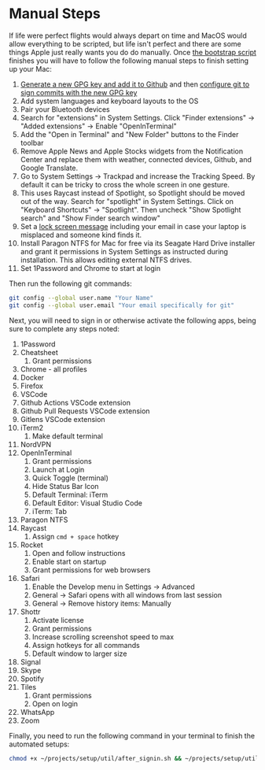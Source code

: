 # Manual Steps

If life were perfect flights would always depart on time and MacOS would allow
everything to be scripted, but life isn't perfect and there are some things
Apple just really wants you do do manually. Once
[the bootstrap script](bootstrap.sh) finishes you will have to follow the
following manual steps to finish setting up your Mac:

1. [Generate a new GPG key and add it to Github](https://docs.github.com/en/authentication/managing-commit-signature-verification/generating-a-new-gpg-key)
   and then
   [configure git to sign commits with the new GPG key](https://docs.github.com/en/authentication/managing-commit-signature-verification/telling-git-about-your-signing-key)
1. Add system languages and keyboard layouts to the OS
1. Pair your Bluetooth devices
1. Search for "extensions" in System Settings. Click "Finder extensions" ->
   "Added extensions" -> Enable "OpenInTerminal"
1. Add the "Open in Terminal" and "New Folder" buttons to the Finder toolbar
1. Remove Apple News and Apple Stocks widgets from the Notification Center and
   replace them with weather, connected devices, Github, and Google Translate.
1. Go to System Settings -> Trackpad and increase the Tracking Speed. By default
   it can be tricky to cross the whole screen in one gesture.
1. This uses Raycast instead of Spotlight, so Spotlight should be moved out of
   the way. Search for "spotlight" in System Settings. Click on "Keyboard
   Shortcuts" -> "Spotlight". Then uncheck "Show Spotlight search" and "Show
   Finder search window"
1. Set a
   [lock screen message](https://support.apple.com/en-ie/guide/mac-help/mh35890/mac)
   including your email in case your laptop is misplaced and someone kind finds
   it.
1. Install Paragon NTFS for Mac for free via its Seagate Hard Drive installer
   and grant it permissions in System Settings as instructed during
   installation. This allows editing external NTFS drives.
1. Set 1Password and Chrome to start at login

Then run the following git commands:

```bash
git config --global user.name "Your Name"
git config --global user.email "Your email specifically for git"
```

Next, you will need to sign in or otherwise activate the following apps, being
sure to complete any steps noted:

1. 1Password
1. Cheatsheet
   1. Grant permissions
1. Chrome - all profiles
1. Docker
1. Firefox
1. VSCode
1. Github Actions VSCode extension
1. Github Pull Requests VSCode extension
1. Gitlens VSCode extension
1. iTerm2
   1. Make default terminal
1. NordVPN
1. OpenInTerminal
   1. Grant permissions
   2. Launch at Login
   3. Quick Toggle (terminal)
   4. Hide Status Bar Icon
   5. Default Terminal: iTerm
   6. Default Editor: Visual Studio Code
   7. iTerm: Tab
1. Paragon NTFS
1. Raycast
   1. Assign `cmd + space` hotkey
1. Rocket
   1. Open and follow instructions
   2. Enable start on startup
   3. Grant permissions for web browsers
1. Safari
   1. Enable the Develop menu in Settings -> Advanced
   1. General -> Safari opens with all windows from last session
   1. General -> Remove history items: Manually
1. Shottr
   1. Activate license
   2. Grant permissions
   3. Increase scrolling screenshot speed to max
   4. Assign hotkeys for all commands
   5. Default window to larger size
1. Signal
1. Skype
1. Spotify
1. Tiles
   1. Grant permissions
   2. Open on login
1. WhatsApp
1. Zoom

Finally, you need to run the following command in your terminal to finish the
automated setups:

```bash
chmod +x ~/projects/setup/util/after_signin.sh && ~/projects/setup/util/after_signin.sh
```
